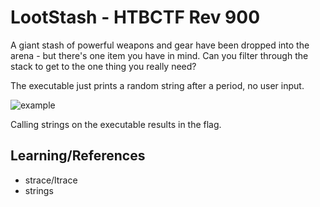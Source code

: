 # LootStash - HTBCTF Rev 900

A giant stash of powerful weapons and gear have been dropped into the arena - but there's one item you have in mind. Can you filter through the stack to get to the one thing you really need?

The executable just prints a random string after a period, no user input.

![example](https://github.com/user-attachments/assets/d16b9448-c3df-4ff8-85b4-0eae7a2df903)


Calling strings on the executable results in the flag.

## Learning/References

- strace/ltrace
- strings
